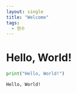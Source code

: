 ```yaml
---
layout: single
title: "Welcome"
tags:
  - 현수
---
```


# Hello, World!

```python
print("Hello, World!")
```

    Hello, World!
    
